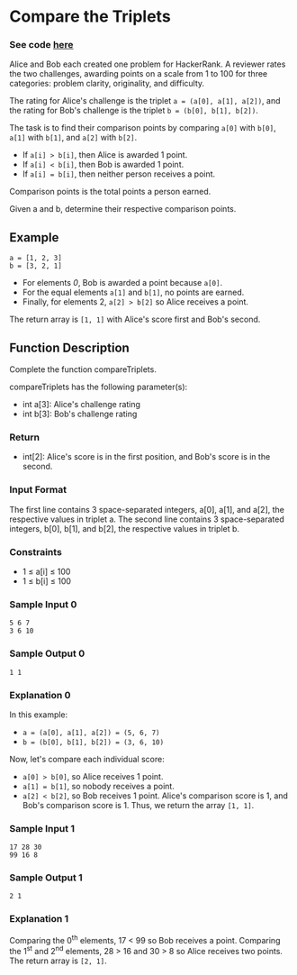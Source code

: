 # Compare the Triplets

### See code [here](./code.js)

Alice and Bob each created one problem for HackerRank. A reviewer rates the two challenges, awarding points on a scale from 1 to 100 for three categories: problem clarity, originality, and difficulty.

The rating for Alice's challenge is the triplet `a = (a[0], a[1], a[2])`, and the rating for Bob's challenge is the triplet `b = (b[0], b[1], b[2])`.

The task is to find their comparison points by comparing `a[0]` with `b[0]`, `a[1]` with `b[1]`, and `a[2]` with `b[2]`.

- If `a[i] > b[i]`, then Alice is awarded 1 point.
- If `a[i] < b[i]`, then Bob is awarded 1 point.
- If `a[i] = b[i]`, then neither person receives a point.

Comparison points is the total points a person earned.

Given a and b, determine their respective comparison points.

## Example
```
a = [1, 2, 3]
b = [3, 2, 1]
```
- For elements *0*, Bob is awarded a point because `a[0]`.
- For the equal elements `a[1]` and `b[1]`, no points are earned.
- Finally, for elements 2, `a[2] > b[2]` so Alice receives a point.

The return array is `[1, 1]` with Alice's score first and Bob's second.

## Function Description

Complete the function compareTriplets.

compareTriplets has the following parameter(s):
- int a[3]: Alice's challenge rating
- int b[3]: Bob's challenge rating

### Return
- int[2]: Alice's score is in the first position, and Bob's score is in the second.

### Input Format

The first line contains 3 space-separated integers, a[0], a[1], and a[2], the respective values in triplet a.
The second line contains 3 space-separated integers, b[0], b[1], and b[2], the respective values in triplet b.


### Constraints

- 1 ≤ a[i] ≤ 100
- 1 ≤ b[i] ≤ 100


### Sample Input 0
```
5 6 7
3 6 10
```

### Sample Output 0
```
1 1
```

### Explanation 0

In this example:
- `a = (a[0], a[1], a[2]) = (5, 6, 7)`
- `b = (b[0], b[1], b[2]) = (3, 6, 10)`

Now, let's compare each individual score:

- `a[0] > b[0]`, so Alice receives 1 point.
- `a[1] = b[1]`, so nobody receives a point.
- `a[2] < b[2]`, so Bob receives 1 point.
Alice's comparison score is 1, and Bob's comparison score is 1. Thus, we return the array `[1, 1]`.

### Sample Input 1
```
17 28 30
99 16 8
```

### Sample Output 1
```
2 1
```

### Explanation 1

Comparing the 0<sup>th</sup> elements, 17 < 99 so Bob receives a point.
Comparing the 1<sup>st</sup> and 2<sup>nd</sup> elements, 28 > 16 and 30 > 8 so Alice receives two points.
The return array is `[2, 1]`.